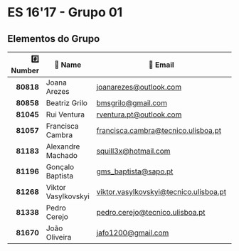 # ES 16'17 - Grupo 01

## Elementos do Grupo

| :hash: Number  |       :memo: Name       |              :email: Email               |    :octocat: GitHub     | :package: Module(s) |
|---------------:|-------------------------|------------------------------------------|-------------------------|---------------------|
|      **80818** | Joana Arezes            |          <joanarezes@outlook.com>        | [JoanaArezes]           |         TBA         |
|      **80858** | Beatriz Grilo           |            <bmsgrilo@gmail.com>          | [BMSGrilo]              |         TBA         |
|      **81045** | Rui Ventura             |         <rventura.pt@outlook.com>        | [rgcv]                  |         TBA         |
|      **81057** | Francisca Cambra        |    <francisca.cambra@tecnico.ulisboa.pt> | [kika96kika]            |         TBA         |
|      **81183** | Alexandre Machado       |            <squill3x@hotmail.com>        | [Squill3x]              |         TBA         |
|      **81196** | Gonçalo Baptista        |        <gms_baptista@sapo.pt>            | [gmsbaptista]           |         TBA         |
|      **81268** | Viktor Vasylkovskyi     | <viktor.vasylkovskyi@tecnico.ulisboa.pt> | [vitiavas]              |         TBA         |
|      **81338** | Pedro Cerejo            |        <pedro.cerejo@tecnico.ulisboa.pt> | [schimini]              |         TBA         |
|      **81670** | João Oliveira           |            <jafo1200@gmail.com>          | [joaoalexandreoliveira] |         TBA         |
 
[JoanaArezes]: https://github.com/JoanaArezes
[BMSGrilo]: https://github.com/BMSGrilo
[rgcv]: https://github.com/rgcv
[kika96kika]: https://github.com/kika96kika
[Squill3x]: https://github.com/Squill3x
[gmsbaptista]: https://github.com/gmsbaptista
[vitiavas]: https://github.com/vitiavas
[schimini]: https://github.com/schimini
[joaoalexandreoliveira]: https://github.com/joaoalexandreoliveira
